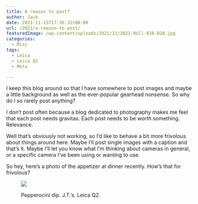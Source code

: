 ```yaml
---
title: A reason to post?
author: Jack
date: 2021-11-15T17:36:31+00:00
url: /2021/a-reason-to-post/
featuredImage: /wp-content/uploads/2021/11/2021-Roll-026-028.jpg
categories:
  - Misc
tags:
  - Leica
  - Leica Q2
  - Meta

---
```

 

I keep this blog around so that I have somewhere to post images and maybe a little background as well as the ever-popular gearhead nonsense. So why do I so rarely post anything?

I don&#8217;t post often because a blog dedicated to photography makes me feel that each post needs gravitas. Each post needs to be _worth_ something. Relevance.

Well that&#8217;s obviously not working, so I&#8217;d like to behave a bit more frivolous about things around here. Maybe I&#8217;ll post single images with a caption and that&#8217;s it. Maybe I&#8217;ll let you know what I&#8217;m thinking about cameras in general, or a specific camera I&#8217;ve been using or wanting to use.

So hey, here&#8217;s a photo of the appetizer at dinner recently. How&#8217;s that for frivolous?<figure class="wp-block-image kg-card kg-image-card kg-width-wide kg-card-hascaption">

![][1] <figcaption>Pepperocini dip. J.T.&#8217;s. Leica Q2.</figcaption></figure>

 [1]: http://baty.net/content/images/2021/11/20211015-Q1000069.jpg